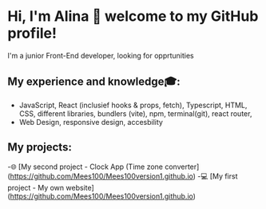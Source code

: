# Hi, I'm Alina 👋 welcome to my GitHub profile!

 I'm a junior Front-End developer, looking for opprtunities

## My experience and knowledge🎓:
- JavaScript, React (inclusief hooks & props, fetch), Typescript, HTML, CSS, different libraries, bundlers (vite), npm, terminal(git), react router, 
- Web Design, responsive design, accesbility
  
## My projects:
-🌐 [My second project - Clock App (Time zone converter] (https://github.com/Mees100/Mees100version1.github.io)
-💻 [My first project - My own website] (https://github.com/Mees100/Mees100version1.github.io)



